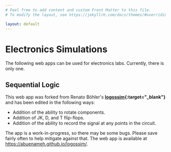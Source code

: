```yaml
---
# Feel free to add content and custom Front Matter to this file.
# To modify the layout, see https://jekyllrb.com/docs/themes/#overriding-theme-defaults

layout: default
---
```


# Electronics Simulations

The following web apps can be used for electronics labs. Currently, there is only one.

## Sequential Logic

This web app was forked from Renato Böhler's **[logossim](https://github.com/renato-bohler/logossim){:target="_blank"}** and has been edited in the following ways:
- Addition of the ability to rotate components.
- Addition of JK, D, and T flip-flops.
- Addition of the ability to record the signal at any points in the circuit.

The app is a work-in-progress, so there may be some bugs. Please save fairly often to help mitigate against that. The web app is available at <https://abuenameh.github.io/logossim/>.
